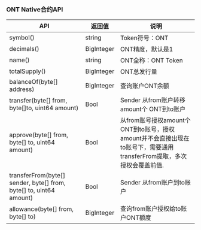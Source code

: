 ### ONT Native合约API


| API                                                          | 返回值 | 说明                                          |
| ------------------------------------------------------------ | ------ | --------------------------------------------- |
| symbol()                                                     | string | Token符号：ONT                             |
| decimals()                                                   | BigInteger    | ONT精度，默认是1                              |
| name()                                                       | string | ONT全称：ONT Token                            |
| totalSupply()                                                | BigInteger    | ONT总发行量                            |
| balanceOf(byte[] address)                                     | BigInteger    | 查询账户ONT余额                                 |
| transfer(byte[] from,  byte[]to, uint64 amount)                | Bool   | Sender 从from账户转移amount个 ONT到to账户 |
| approve(byte[] from, byte[] to,  uint64 amount)                | Bool   | 从from账号授权amount个ONT到to账号，授权amount并不会直接出现在to账号下，需要通用transferFrom提取，多次授权会覆盖前值. |
| transferFrom(byte[] sender, byte[] from, byte[] to, uint64 amount) | Bool   | Sender 从from账户到to账户     |
| allowance(byte[] from, byte[] to) | BigInteger | 查询from账户授权给to账户ONT额度 |
